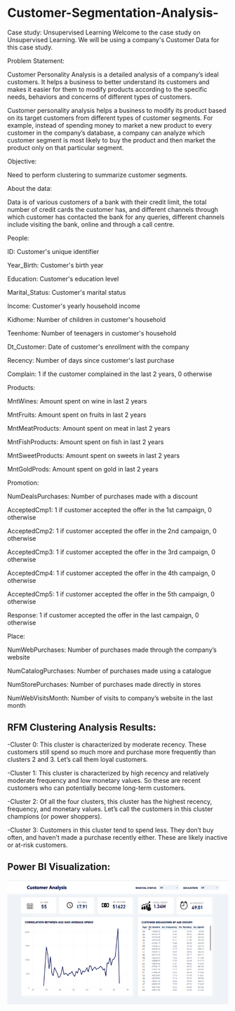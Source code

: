 # Customer-Segmentation-Analysis-

Case study: Unsupervised Learning
Welcome to the case study on Unsupervised Learning. We will be using a company's Customer Data for this case study.

Problem Statement:

Customer Personality Analysis is a detailed analysis of a company’s ideal customers. It helps a business to better understand its customers and makes it easier for them to modify products according to the specific needs, behaviors and concerns of different types of customers.

Customer personality analysis helps a business to modify its product based on its target customers from different types of customer segments. For example, instead of spending money to market a new product to every customer in the company’s database, a company can analyze which customer segment is most likely to buy the product and then market the product only on that particular segment.

Objective:

Need to perform clustering to summarize customer segments.

About the data:

Data is of various customers of a bank with their credit limit, the total number of credit cards the customer has, and different channels through which customer has contacted the bank for any queries, different channels include visiting the bank, online and through a call centre.


People:

ID: Customer's unique identifier

Year_Birth: Customer's birth year

Education: Customer's education level

Marital_Status: Customer's marital status

Income: Customer's yearly household income

Kidhome: Number of children in customer's household

Teenhome: Number of teenagers in customer's household

Dt_Customer: Date of customer's enrollment with the company

Recency: Number of days since customer's last purchase

Complain: 1 if the customer complained in the last 2 years, 0 otherwise


Products:

MntWines: Amount spent on wine in last 2 years

MntFruits: Amount spent on fruits in last 2 years

MntMeatProducts: Amount spent on meat in last 2 years

MntFishProducts: Amount spent on fish in last 2 years

MntSweetProducts: Amount spent on sweets in last 2 years

MntGoldProds: Amount spent on gold in last 2 years


Promotion:

NumDealsPurchases: Number of purchases made with a discount

AcceptedCmp1: 1 if customer accepted the offer in the 1st campaign, 0 otherwise

AcceptedCmp2: 1 if customer accepted the offer in the 2nd campaign, 0 otherwise

AcceptedCmp3: 1 if customer accepted the offer in the 3rd campaign, 0 otherwise

AcceptedCmp4: 1 if customer accepted the offer in the 4th campaign, 0 otherwise

AcceptedCmp5: 1 if customer accepted the offer in the 5th campaign, 0 otherwise

Response: 1 if customer accepted the offer in the last campaign, 0 otherwise


Place:

NumWebPurchases: Number of purchases made through the company’s website

NumCatalogPurchases: Number of purchases made using a catalogue

NumStorePurchases: Number of purchases made directly in stores

NumWebVisitsMonth: Number of visits to company’s website in the last month


## RFM Clustering Analysis Results:

-Cluster 0: This cluster is characterized by moderate recency. These customers still spend so much more and purchase more frequently than clusters 2 and 3. Let’s call them loyal customers.

-Cluster 1: This cluster is characterized by high recency and relatively moderate frequency and low monetary values. So these are recent customers who can potentially become long-term customers.

-Cluster 2: Of all the four clusters, this cluster has the highest recency, frequency, and monetary values. Let’s call the customers in this cluster champions (or power shoppers).

-Cluster 3: Customers in this cluster tend to spend less. They don’t buy often, and haven’t made a purchase recently either. These are likely inactive or at-risk customers.


## Power BI Visualization:
![Header](https://github.com/ruggedx220/Customer-Segmentation-Analysis-/blob/main/Screenshot%202024-05-07%20095555.png) 

